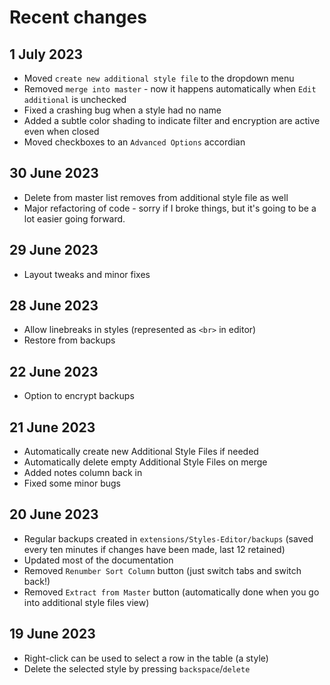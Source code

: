 # Recent changes

## 1 July 2023
- Moved `create new additional style file` to the dropdown menu
- Removed `merge into master` - now it happens automatically when `Edit additional` is unchecked
- Fixed a crashing bug when a style had no name
- Added a subtle color shading to indicate filter and encryption are active even when closed
- Moved checkboxes to an `Advanced Options` accordian

## 30 June 2023
- Delete from master list removes from additional style file as well
- Major refactoring of code - sorry if I broke things, but it's going to be a lot easier going forward.

## 29 June 2023
- Layout tweaks and minor fixes

## 28 June 2023
- Allow linebreaks in styles (represented as `<br>` in editor)
- Restore from backups

## 22 June 2023
- Option to encrypt backups

## 21 June 2023
- Automatically create new Additional Style Files if needed
- Automatically delete empty Additional Style Files on merge
- Added notes column back in
- Fixed some minor bugs

## 20 June 2023
- Regular backups created in `extensions/Styles-Editor/backups` (saved every ten minutes if changes have been made, last 12 retained)
- Updated most of the documentation
- Removed `Renumber Sort Column` button (just switch tabs and switch back!)
- Removed `Extract from Master` button (automatically done when you go into additional style files view)

## 19 June 2023
- Right-click can be used to select a row in the table (a style)
- Delete the selected style by pressing `backspace`/`delete`
